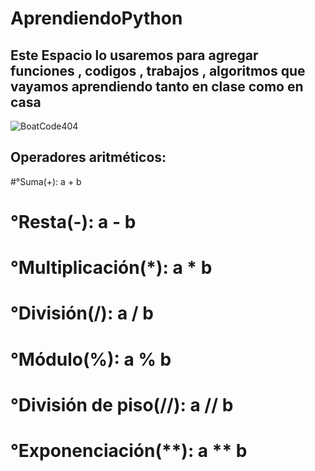 # AprendiendoPython
 ## Este Espacio lo usaremos para agregar funciones , codigos , trabajos , algoritmos que vayamos aprendiendo tanto en clase como en casa
![BoatCode404](https://github.com/BoatCode404/AprendiendoPython/assets/166348131/a52d78eb-8861-4774-92a6-ca231b6feedc)
<!--
#Comience creando un archivo nuevo o cargando un archivo existente . Recomendamos que cada repositorio incluya README , LICENSE y .gitignore .
-->

## Operadores aritméticos:
#°Suma(+): a + b
# °Resta(-): a - b
# °Multiplicación(*): a * b
# °División(/): a / b
# °Módulo(%): a % b
# °División de piso(//): a // b
# °Exponenciación(**): a ** b
